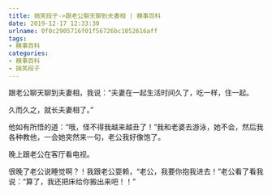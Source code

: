 ```yaml
---
title: 搞笑段子->跟老公聊天聊到夫妻相 | 糗事百科
date: 2019-12-17 12:33:30
urlname: 0f0c2905716f01f56726bc1052616aff
tags: 
- 糗事百科
categories:
- 糗事百科
- 搞笑段子
---
```

跟老公聊天聊到夫妻相，我说：“夫妻在一起生活时间久了，吃一样，住一起。

久而久之，就长夫妻相了。”

他如有所悟的道：“哦，怪不得我越来越丑了！”我和老婆去游泳，她不会，然后我各种教他，一会她突然来一句，老公我好像饱了。

晚上跟老公在客厅看电视。

很晚了老公说睡觉啊？！我跟老公耍赖，“老公，我要你抱我进去！”老公看了看我说：“算了，我还把床给你搬出来吧！！”


